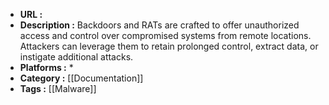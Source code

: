 - **URL :** 
- **Description :** Backdoors and RATs are crafted to offer unauthorized access and control over compromised systems from remote locations. Attackers can leverage them to retain prolonged control, extract data, or instigate additional attacks.
- **Platforms :** *
- **Category :** [[Documentation]]
- **Tags :** [[Malware]]